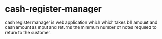 # cash-register-manager
cash register manager is web application which which takes bill amount and cash amount as input and returns the minimum number of notes required to return to the customer.


